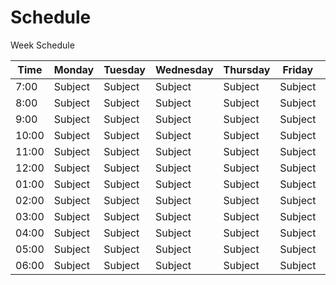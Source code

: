# Schedule

Week Schedule

| Time   | Monday  | Tuesday | Wednesday | Thursday | Friday  | Saturday | Sunday  |
| ------ | ------  | ------- | --------- | -------- | ------  | -------- | ------  |
| 7:00   | Subject | Subject | Subject   | Subject  | Subject | Subject  | Subject |
| 8:00   | Subject | Subject | Subject   | Subject  | Subject | Subject  | Subject |
| 9:00   | Subject | Subject | Subject   | Subject  | Subject | Subject  | Subject |
| 10:00  | Subject | Subject | Subject   | Subject  | Subject | Subject  | Subject |
| 11:00  | Subject | Subject | Subject   | Subject  | Subject | Subject  | Subject |
| 12:00  | Subject | Subject | Subject   | Subject  | Subject | Subject  | Subject |
| 01:00  | Subject | Subject | Subject   | Subject  | Subject | Subject  | Subject |
| 02:00  | Subject | Subject | Subject   | Subject  | Subject | Subject  | Subject |
| 03:00  | Subject | Subject | Subject   | Subject  | Subject | Subject  | Subject |
| 04:00  | Subject | Subject | Subject   | Subject  | Subject | Subject  | Subject |
| 05:00  | Subject | Subject | Subject   | Subject  | Subject | Subject  | Subject |
| 06:00  | Subject | Subject | Subject   | Subject  | Subject | Subject  | Subject |
